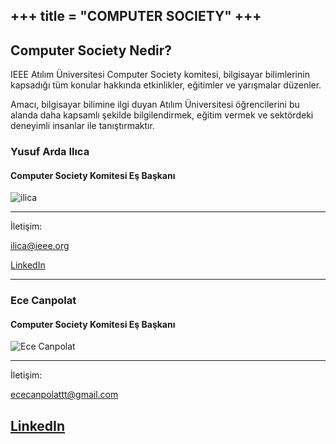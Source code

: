 +++
title = "COMPUTER SOCIETY"
+++
---
## Computer Society Nedir?

IEEE Atılım Üniversitesi Computer Society komitesi, bilgisayar bilimlerinin kapsadığı tüm konular hakkında etkinlikler, eğitimler ve yarışmalar düzenler. 

Amacı, bilgisayar bilimine ilgi duyan Atılım Üniversitesi öğrencilerini bu alanda daha kapsamlı şekilde bilgilendirmek, eğitim vermek ve sektördeki deneyimli insanlar ile tanıştırmaktır.

### Yusuf Arda Ilıca
#### Computer Society Komitesi Eş Başkanı
 ![ilica](/img/yk/ilica.jpg)
_________
İletişim:

[ilica@ieee.org](mailto:ilica@ieee.org)

[LinkedIn](https://www.linkedin.com/in/ardailica/)
________

### Ece Canpolat
#### Computer Society Komitesi Eş Başkanı
 ![Ece Canpolat](/img/yk/canpolat.jpg)
_________
İletişim:

[ececanpolattt@gmail.com](mailto:ececanpolattt@gmail.com)

[LinkedIn](https://www.linkedin.com/in/ece-canpolat-9a2594257/)
---
